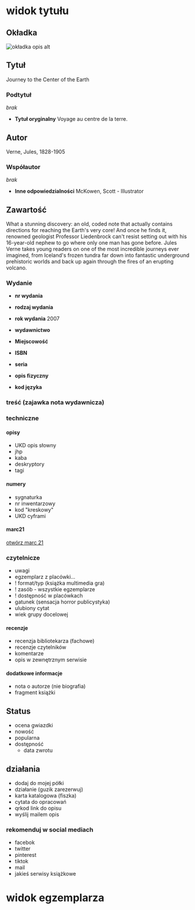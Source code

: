 # widok tytułu

## Okładka
![okładka opis alt](https://secure.syndetics.com/index.aspx?isbn=9781402743375/MC.GIF&client=notsobplp&type=xw12&oclc=)
## Tytuł
Journey to the Center of the Earth
### Podtytuł
_brak_
+ **Tytuł oryginalny**
    Voyage au centre de la terre.

## Autor
Verne, Jules, 1828-1905
### Współautor
_brak_
+ **Inne odpowiedzialności**
    McKowen, Scott - Illustrator
## Zawartość
What a stunning discovery: an old, coded note that actually contains directions for reaching the Earth's very core! And once he finds it, renowned geologist Professor Liedenbrock can't resist setting out with his 16-year-old nephew to go where only one man has gone before. Jules Verne takes young readers on one of the most incredible journeys ever imagined, from Iceland's frozen tundra far down into fantastic underground prehistoric worlds and back up again through the fires of an erupting volcano.

### Wydanie
+ **nr wydania**

+ **rodzaj wydania**

+ **rok wydania**
2007
+ **wydawnictwo**

+ **Miejscowość**

+ **ISBN**

+ **seria**

+ **opis fizyczny**

+ **kod języka**



### treść (zajawka nota wydawnicza)

### techniczne
#### opisy
+ UKD opis słowny
+ jhp
+ kaba
+ deskryptory
+ tagi

#### numery
+ sygnaturka
+ nr inwentarzowy 
+ kod "kreskowy"
+ UKD cyframi

#### marc21
 [otwórz marc 21](https://bpl.bibliocommons.com/item/catalogue_info/1364874075)

### czytelnicze
+ uwagi
+ egzemplarz z placówki...
+ ! format/typ (książka multimedia gra)
+ ! zasób - wszystkie egzemplarze
+ ! dostępność w placówkach
+ gatunek (sensacja horror publicystyka)
+ ulubiony cytat
+ wiek grupy docelowej

#### recenzje
+ recenzja bibliotekarza (fachowe)
+ recenzje czytelników
+ komentarze
+ opis w zewnętrznym serwisie

#### dodatkowe informacje
+ nota o autorze (nie biografia)
+ fragment książki


## Status
- ocena gwiazdki
- nowość
- popularna
- dostępność
    + data zwrotu

## działania
+ dodaj do mojej półki
+ działanie (guzik zarezerwuj)
+ karta katalogowa (fiszka)
+ cytata do opracowań
+ qrkod link do opisu
+ wyślij mailem opis
### rekomenduj w social mediach
+ facebok
+ twitter
+ pinterest
+ tiktok
+ mail
+ jakieś serwisy książkowe

# widok egzemplarza



